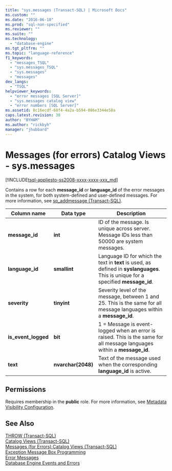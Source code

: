 ```yaml
---
title: "sys.messages (Transact-SQL) | Microsoft Docs"
ms.custom: ""
ms.date: "2016-06-10"
ms.prod: "sql-non-specified"
ms.reviewer: ""
ms.suite: ""
ms.technology: 
  - "database-engine"
ms.tgt_pltfrm: ""
ms.topic: "language-reference"
f1_keywords: 
  - "messages_TSQL"
  - "sys.messages_TSQL"
  - "sys.messages"
  - "messages"
dev_langs: 
  - "TSQL"
helpviewer_keywords: 
  - "error messages [SQL Server]"
  - "sys.messages catalog view"
  - "error numbers [SQL Server]"
ms.assetid: 8c16ecdf-68f4-4a2a-b594-086e3344e58a
caps.latest.revision: 38
author: "BYHAM"
ms.author: "rickbyh"
manager: "jhubbard"
---
```

# Messages (for errors) Catalog Views - sys.messages
[!INCLUDE[tsql-appliesto-ss2008-xxxx-xxxx-xxx_md](../../includes/tsql-appliesto-ss2008-xxxx-xxxx-xxx-md.md)]

  Contains a row for each **message_id** or **language_id** of the error messages in the system, for both system-defined and user-defined messages. For more information, see [sp_addmessage &#40;Transact-SQL&#41;](../../relational-databases/system-stored-procedures/sp-addmessage-transact-sql.md).  
   
|Column name|Data type|Description|  
|-----------------|---------------|-----------------|  
|**message_id**|**int**|ID of the message. Is unique across server. Message IDs less than 50000 are system messages.|  
|**language_id**|**smallint**|Language ID for which the text in **text** is used, as defined in **syslanguages**. This is unique for a specified **message_id**.|  
|**severity**|**tinyint**|Severity level of the message, between 1 and 25. This is the same for all message languages within a **message_id**.|  
|**is_event_logged**|**bit**|1 = Message is event-logged when an error is raised. This is the same for all message languages within a **message_id**.|  
|**text**|**nvarchar(2048)**|Text of the message used when the corresponding **language_id** is active.|  
  
## Permissions  
 Requires membership in the **public** role. For more information, see [Metadata Visibility Configuration](../../relational-databases/security/metadata-visibility-configuration.md).  
  
## See Also  
 [THROW &#40;Transact-SQL&#41;](../../t-sql/language-elements/throw-transact-sql.md)   
 [Catalog Views &#40;Transact-SQL&#41;](../../relational-databases/system-catalog-views/catalog-views-transact-sql.md)   
 [Messages &#40;for Errors&#41; Catalog Views &#40;Transact-SQL&#41;](http://msdn.microsoft.com/library/8ac78c53-7b97-41b3-9cbd-5f97c179f1f2)   
 [Exception Message Box Programming](http://msdn.microsoft.com/library/0b1ba514-6959-4e69-bfd2-3cf3c1ac4b9c)   
 [Error Messages](../../relational-databases/native-client-odbc-error-messages/error-messages.md)   
 [Database Engine Events and Errors](../../relational-databases/errors-events/database-engine-events-and-errors.md)  
  
  